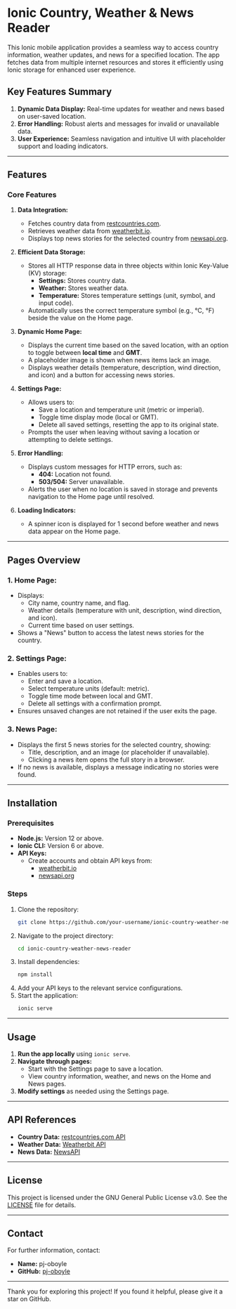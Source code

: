 # Ionic Country, Weather & News Reader

This Ionic mobile application provides a seamless way to access country information, weather updates, and news for a specified location. The app fetches data from multiple internet resources and stores it efficiently using Ionic storage for enhanced user experience.

## Key Features Summary

1. **Dynamic Data Display:** Real-time updates for weather and news based on user-saved location.
2. **Error Handling:** Robust alerts and messages for invalid or unavailable data.
3. **User Experience:** Seamless navigation and intuitive UI with placeholder support and loading indicators.

---

## Features

### **Core Features**
1. **Data Integration:**
   - Fetches country data from [restcountries.com](https://restcountries.com/#api-endpoints-v3).
   - Retrieves weather data from [weatherbit.io](https://www.weatherbit.io/api/weather-current).
   - Displays top news stories for the selected country from [newsapi.org](https://newsapi.org/docs/endpoints/top-headlines).

2. **Efficient Data Storage:**
   - Stores all HTTP response data in three objects within Ionic Key-Value (KV) storage:
     - **Settings:** Stores country data.
     - **Weather:** Stores weather data.
     - **Temperature:** Stores temperature settings (unit, symbol, and input code).
   - Automatically uses the correct temperature symbol (e.g., °C, °F) beside the value on the Home page.

3. **Dynamic Home Page:**
   - Displays the current time based on the saved location, with an option to toggle between **local time** and **GMT**.
   - A placeholder image is shown when news items lack an image.
   - Displays weather details (temperature, description, wind direction, and icon) and a button for accessing news stories.

4. **Settings Page:**
   - Allows users to:
     - Save a location and temperature unit (metric or imperial).
     - Toggle time display mode (local or GMT).
     - Delete all saved settings, resetting the app to its original state.
   - Prompts the user when leaving without saving a location or attempting to delete settings.

5. **Error Handling:**
   - Displays custom messages for HTTP errors, such as:
     - **404:** Location not found.
     - **503/504:** Server unavailable.
   - Alerts the user when no location is saved in storage and prevents navigation to the Home page until resolved.

6. **Loading Indicators:**
   - A spinner icon is displayed for 1 second before weather and news data appear on the Home page.

---

## Pages Overview

### **1. Home Page:**
   - Displays:
     - City name, country name, and flag.
     - Weather details (temperature with unit, description, wind direction, and icon).
     - Current time based on user settings.
   - Shows a "News" button to access the latest news stories for the country.

### **2. Settings Page:**
   - Enables users to:
     - Enter and save a location.
     - Select temperature units (default: metric).
     - Toggle time mode between local and GMT.
     - Delete all settings with a confirmation prompt.
   - Ensures unsaved changes are not retained if the user exits the page.

### **3. News Page:**
   - Displays the first 5 news stories for the selected country, showing:
     - Title, description, and an image (or placeholder if unavailable).
     - Clicking a news item opens the full story in a browser.
   - If no news is available, displays a message indicating no stories were found.

---

## Installation

### **Prerequisites**
- **Node.js:** Version 12 or above.
- **Ionic CLI:** Version 6 or above.
- **API Keys:**
  - Create accounts and obtain API keys from:
    - [weatherbit.io](https://www.weatherbit.io/account/create)
    - [newsapi.org](https://newsapi.org/register)

### **Steps**
1. Clone the repository:
   ```bash
   git clone https://github.com/your-username/ionic-country-weather-news-reader.git
   ```
2. Navigate to the project directory:
   ```bash
   cd ionic-country-weather-news-reader
   ```
3. Install dependencies:
   ```bash
   npm install
   ```
4. Add your API keys to the relevant service configurations.
5. Start the application:
   ```bash
   ionic serve
   ```

---

## Usage

1. **Run the app locally** using `ionic serve`.
2. **Navigate through pages:**
   - Start with the Settings page to save a location.
   - View country information, weather, and news on the Home and News pages.
3. **Modify settings** as needed using the Settings page.

---

## API References
- **Country Data:** [restcountries.com API](https://restcountries.com/#api-endpoints-v3)
- **Weather Data:** [Weatherbit API](https://www.weatherbit.io/api/weather-current)
- **News Data:** [NewsAPI](https://newsapi.org/docs/endpoints/top-headlines)

---

## License
This project is licensed under the GNU General Public License v3.0. See the [LICENSE](LICENSE) file for details.

---

## Contact
For further information, contact:
- **Name:** pj-oboyle
- **GitHub:** [pj-oboyle](https://github.com/pj-oboyle)

---

Thank you for exploring this project! If you found it helpful, please give it a star on GitHub.

